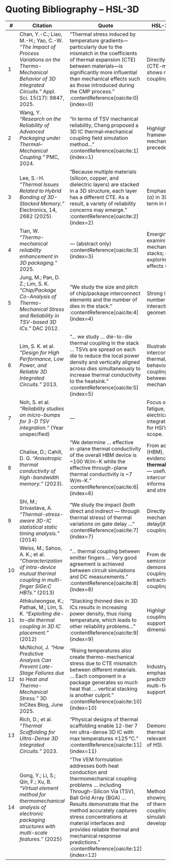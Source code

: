 # Quoting Bibliography – HSL-3D

| # | Citation | Quote | HSL-3D relevance / note |
|---|----------|-------|--------------------------|
| 1  | Chan, Y.-C.; Liao, M.-H.; Yao, C.-W. *“The Impact of Process Variations on the Thermo-Mechanical Behavior of 3D Integrated Circuits.”* Appl. Sci. 15(17): 9847, 2025. | “Thermal stress induced by temperature gradients—particularly due to the mismatch in the coefficients of thermal expansion (CTE) between materials—is significantly more influential than mechanical effects such as those introduced during the CMP process.” :contentReference[oaicite:0]{index=0} | Directly supports the α (CTE-mismatch) axis of HSI; shows mechanical side of coupling needing integration. |
| 2  | Wang, Y. *“Research on the Reliability of Advanced Packaging under Thermal–Mechanical Coupling.”* PMC, 2024. | “In terms of TSV mechanical reliability, Cheng proposed a 3D IC thermal–mechanical coupling field simulation method…” :contentReference[oaicite:1]{index=1} | Highlights existing simulation frameworks for thermo-mechanical coupling; good precedent for HSI modelling. |
| 3  | Lee, S.-H. *“Thermal Issues Related to Hybrid Bonding of 3D-Stacked Memory.”* Electronics, 14, 2682 (2025). | “Because multiple materials (silicon, copper, and dielectric layers) are stacked in a 3D structure, each layer has a different CTE. As a result, a variety of reliability concerns may emerge.” :contentReference[oaicite:2]{index=2} | Emphasizes CTE mismatch (α) in 3D stacking — a key term in HSI. |
| 4  | Tian, W. *“Thermo-mechanical reliability enhancement in 3D packaging.”* 2025. | — (abstract only) :contentReference[oaicite:3]{index=3} | Emerging work directly examining thermo-mechanical reliability in 3D stacks; good candidate for exploring scaling/pitch effects (P variable). |
| 5  | Jung, M.; Pan, D. Z.; Lim, S. K. *“Chip/Package Co-Analysis of Thermo-Mechanical Stress and Reliability in TSV-based 3D ICs.”* DAC 2012. | “We study the size and pitch of chip/package interconnect elements and the number of dies in the stack.” :contentReference[oaicite:4]{index=4} | Strong linkage to P (pitch), number of layers, and stress interactions — relevant for geometry term in HSI. |
| 6  | Lim, S. K. et al. *“Design for High Performance, Low Power, and Reliable 3D Integrated Circuits.”* 2013. | “… we study … die-to-die thermal coupling in the stack … TSVs are spread on each die to reduce the local power density and vertically aligned across dies simultaneously to increase thermal conductivity to the heatsink.” :contentReference[oaicite:5]{index=5} | Illustrates coupling of interconnect layout and thermal/mechanical behaviour; precursor to coupling coefficient φ between electrical and mechanical/thermal domains. |
| 7  | Noh, S. et al. *“Reliability studies on micro-bumps for 3-D TSV integration.”* (Year unspecified) | — | Focus on micro-bump fatigue, stressing electrical/thermal/mechanical integration — good support for HSI’s cross-domain scope. |
| 8  | Chalise, D.; Cahill, D. G. *“Anisotropic thermal conductivity of high-bandwidth memory.”* (2023). | “We determine … effective in-plane thermal conductivity of the overall HBM device is ~100 W/m-K while the effective through-plane thermal conductivity is ~7 W/m-K.” :contentReference[oaicite:6]{index=6} | From adjacent domain (HBM), but gives clear evidence of **anisotropic thermal/stacking coupling** — useful analog for vertical interconnect stack behaviour; informs interplay of P, R_th, and stress. |
| 9  | Shi, M.; Srivastava, A. *“Thermal-stress-aware 3D-IC statistical static timing analysis.”* (2014) | “We study the impact (both direct and indirect — through thermal stress) of thermal variations on gate delay …” :contentReference[oaicite:7]{index=7} | Directly links thermal-mechanical stress to timing delay/jitter — supports coupling term (φ or δt) in HSI. |
|10 | Weiss, M.; Sahoo, A. K.; et al. *“Characterization of intra-device mutual thermal coupling in multi-finger SiGe:C HBTs.”* (2013) | “... thermal coupling between emitter fingers … Very good agreement is achieved between circuit simulations and DC measurements.” :contentReference[oaicite:8]{index=8} | From device-level semiconductor work — demonstrates thermal coupling parameter extraction, analogous to coupling in 3D stacks. |
|11 | Athikulwongse, K.; Pathak, M.; Lim, S. K. *“Exploiting die-to-die thermal coupling in 3D IC placement.”* (2012) | “Stacking thinned dies in 3D ICs results in increasing power density, thus rising temperature, which leads to other reliability problems…” :contentReference[oaicite:9]{index=9} | Highlights die-to-die thermal coupling in stacked ICs — supports P/α/ΔT interaction dimension of HSI. |
|12 | McNichol, J. *“How Predictive Analysis Can Prevent Late-Stage Failures due to Heat and Thermo-Mechanical Stress.”* 3D InCites Blog, June 2025. | “Rising temperatures also create thermo-mechanical stress due to CTE mismatch between different materials. … Each component in a package generates so much heat that … vertical stacking is another culprit.” :contentReference[oaicite:10]{index=10} | Industry-driven piece emphasizing the need for predictive modelling and multi-field coupling; supports HSI framing. |
|13 | Rich, D.; et al. *“Thermal Scaffolding for Ultra-Dense 3D Integrated Circuits.”* 2023. | “Physical designs of thermal scaffolding enable 12-tier 7 nm ultra-dense 3D IC with max temperatures ≤125 °C.” :contentReference[oaicite:11]{index=11} | Demonstrates advanced thermal design for 3D ICs — relevant for R_th and ΔT side of HSI. |
|14 | Gong, Y.; Li, S.; Qin, F.; Xu, B. *“Virtual element method for thermomechanical analysis of electronic packaging structures with multi-scale features.”* (2025) | “The VEM formulation addresses both heat conduction and thermomechanical coupling problems … including Through-Silicon Via (TSV), Ball Grid Array (BGA) … Results demonstrate that the method accurately captures stress concentrations at material interfaces and provides reliable thermal and mechanical response predictions.” :contentReference[oaicite:12]{index=12} | Methods-oriented work showing advanced modelling of thermal-mechanical coupling — useful for our simulation/analytical development of HSI. |

